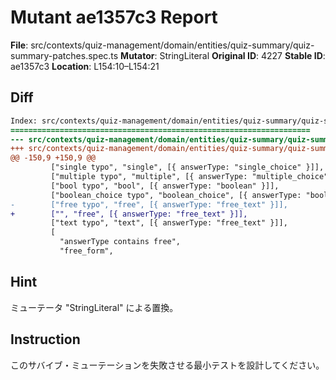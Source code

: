 # Mutant ae1357c3 Report

**File**: src/contexts/quiz-management/domain/entities/quiz-summary/quiz-summary-patches.spec.ts
**Mutator**: StringLiteral
**Original ID**: 4227
**Stable ID**: ae1357c3
**Location**: L154:10–L154:21

## Diff

```diff
Index: src/contexts/quiz-management/domain/entities/quiz-summary/quiz-summary-patches.spec.ts
===================================================================
--- src/contexts/quiz-management/domain/entities/quiz-summary/quiz-summary-patches.spec.ts	original
+++ src/contexts/quiz-management/domain/entities/quiz-summary/quiz-summary-patches.spec.ts	mutated #4227
@@ -150,9 +150,9 @@
         ["single typo", "single", [{ answerType: "single_choice" }]],
         ["multiple typo", "multiple", [{ answerType: "multiple_choice" }]],
         ["bool typo", "bool", [{ answerType: "boolean" }]],
         ["boolean_choice typo", "boolean_choice", [{ answerType: "boolean" }]],
-        ["free typo", "free", [{ answerType: "free_text" }]],
+        ["", "free", [{ answerType: "free_text" }]],
         ["text typo", "text", [{ answerType: "free_text" }]],
         [
           "answerType contains free",
           "free_form",
```

## Hint

ミューテータ "StringLiteral" による置換。

## Instruction

このサバイブ・ミューテーションを失敗させる最小テストを設計してください。
